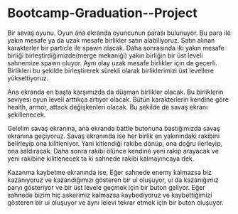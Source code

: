 # Bootcamp-Graduation--Project
 Bir savaş oyunu.
 Oyun ana ekranda oyuncunun parası bulunuyor. Bu para ile yakın mesafe ya da uzak mesafe birlikler satın alabiliyoruz.
 Satın alınan karakterler bir particle ile spawn olacak.
 Daha sonrasında iki yakın mesafe birliği birleştirdiğimizde(merge mekaniği) yakın birliğin bir üst leveli sahnemize spawn oluyor.
 Aynı olay uzak mesafe birlikler için de geçerli. Birlikleri bu şekilde birleştirerek sürekli olarak birliklerimizi üst levellere yükseltiyoruz.
 
 Ana ekranda en başta karşımızda da düşman birlikler olacak. Bu birliklerin seviyesi oyun leveli arttıkça artıyor olacak.
 Bütün karakterlerin kendine göre health, armor, attack değişkenleri olacak.
 Bu şekilde de savaş ekranı şekillenecek.
 
 Gelelim savaş ekranına,
 ana ekranda battle butonuna bastığımızda savaş ekranına geçiyoruz.
 Savaş ekranında ise her birlik en yakınındaki rakibini belirleyip ona kilitleniyor.
 Yani kitlendiği rakibe dönüp, ona doğru ilerleyip, ona saldıracak.
 Daha sonra rakibi ölünce kendine yeni rakip arayacak ve yeni rakibine kilitlenecek ta ki sahnede rakibi kalmayıncaya dek.
 
 Kazanma kaybetme ekranında ise,
 Eğer sahnede enemy kalmazsa biz kazanıyoruz ve kazandığımızı gösteren bir ui oluşuyor, ui da kazanığımız paryı gösteriyor ve 
 bir üst levele geçmek için bir buton geliyor.
 Eğer sahnede bizim hiç askerimiz kalmazsa kaybediyoruz ve kaybettiğimizi gösteren bir ui oluşuyor ve aynı lelevi tekrar etmek için bir buton oluşuyor.
